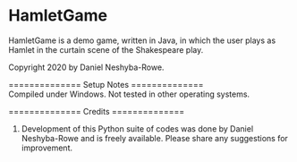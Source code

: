 HamletGame  
==============  

HamletGame is a demo game, written in Java, in which the user plays as Hamlet in the curtain scene of the Shakespeare play.  

Copyright 2020 by Daniel Neshyba-Rowe.  

==============  Setup Notes  ==============  
Compiled under Windows. Not tested in other operating systems.     


============== Credits ==============     
1) Development of this Python suite of codes was done by Daniel Neshyba-Rowe and is freely available. Please share any suggestions for improvement.  
